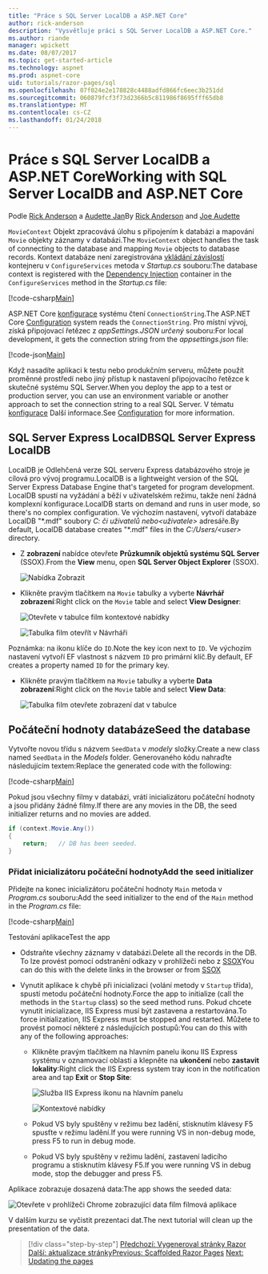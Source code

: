 ```yaml
---
title: "Práce s SQL Server LocalDB a ASP.NET Core"
author: rick-anderson
description: "Vysvětluje práci s SQL Server LocalDB a ASP.NET Core."
ms.author: riande
manager: wpickett
ms.date: 08/07/2017
ms.topic: get-started-article
ms.technology: aspnet
ms.prod: aspnet-core
uid: tutorials/razor-pages/sql
ms.openlocfilehash: 07f024e2e178828c4488adfd866fc6eec3b251dd
ms.sourcegitcommit: 060879fcf3f73d2366b5c811986f8695fff65db8
ms.translationtype: MT
ms.contentlocale: cs-CZ
ms.lasthandoff: 01/24/2018
---
```

# <a name="working-with-sql-server-localdb-and-aspnet-core"></a><span data-ttu-id="9694b-103">Práce s SQL Server LocalDB a ASP.NET Core</span><span class="sxs-lookup"><span data-stu-id="9694b-103">Working with SQL Server LocalDB and ASP.NET Core</span></span>

<span data-ttu-id="9694b-104">Podle [Rick Anderson](https://twitter.com/RickAndMSFT) a [Audette Jan](https://twitter.com/joeaudette)</span><span class="sxs-lookup"><span data-stu-id="9694b-104">By [Rick Anderson](https://twitter.com/RickAndMSFT) and [Joe Audette](https://twitter.com/joeaudette)</span></span> 

<span data-ttu-id="9694b-105">`MovieContext` Objekt zpracovává úlohu s připojením k databázi a mapování `Movie` objekty záznamy v databázi.</span><span class="sxs-lookup"><span data-stu-id="9694b-105">The `MovieContext` object handles the task of connecting to the database and mapping `Movie` objects to database records.</span></span> <span data-ttu-id="9694b-106">Kontext databáze není zaregistrována [vkládání závislostí](xref:fundamentals/dependency-injection) kontejneru v `ConfigureServices` metoda v *Startup.cs* souboru:</span><span class="sxs-lookup"><span data-stu-id="9694b-106">The database context is registered with the [Dependency Injection](xref:fundamentals/dependency-injection) container in the `ConfigureServices` method in the *Startup.cs* file:</span></span>

[!code-csharp[Main](razor-pages-start/sample/RazorPagesMovie/Startup.cs?name=snippet_ConfigureServices&highlight=7-8)]

<span data-ttu-id="9694b-107">ASP.NET Core [konfigurace](xref:fundamentals/configuration/index) systému čtení `ConnectionString`.</span><span class="sxs-lookup"><span data-stu-id="9694b-107">The ASP.NET Core [Configuration](xref:fundamentals/configuration/index) system reads the `ConnectionString`.</span></span> <span data-ttu-id="9694b-108">Pro místní vývoj, získá připojovací řetězec z *appSettings.JSON určený* souboru:</span><span class="sxs-lookup"><span data-stu-id="9694b-108">For local development, it gets the connection string from the *appsettings.json* file:</span></span>

[!code-json[Main](razor-pages-start/sample/RazorPagesMovie/appsettings.json?highlight=2&range=8-10)]

<span data-ttu-id="9694b-109">Když nasadíte aplikaci k testu nebo produkčním serveru, můžete použít proměnné prostředí nebo jiný přístup k nastavení připojovacího řetězce k skutečné systému SQL Server.</span><span class="sxs-lookup"><span data-stu-id="9694b-109">When you deploy the app to a test or production server, you can use an environment variable or another approach to set the connection string to a real SQL Server.</span></span> <span data-ttu-id="9694b-110">V tématu [konfigurace](xref:fundamentals/configuration/index) Další informace.</span><span class="sxs-lookup"><span data-stu-id="9694b-110">See [Configuration](xref:fundamentals/configuration/index) for more information.</span></span>

## <a name="sql-server-express-localdb"></a><span data-ttu-id="9694b-111">SQL Server Express LocalDB</span><span class="sxs-lookup"><span data-stu-id="9694b-111">SQL Server Express LocalDB</span></span>

<span data-ttu-id="9694b-112">LocalDB je Odlehčená verze SQL serveru Express databázového stroje je cílová pro vývoj programu.</span><span class="sxs-lookup"><span data-stu-id="9694b-112">LocalDB is a lightweight version of the SQL Server Express Database Engine that's targeted for program development.</span></span> <span data-ttu-id="9694b-113">LocalDB spustí na vyžádání a běží v uživatelském režimu, takže není žádná komplexní konfigurace.</span><span class="sxs-lookup"><span data-stu-id="9694b-113">LocalDB starts on demand and runs in user mode, so there's no complex configuration.</span></span> <span data-ttu-id="9694b-114">Ve výchozím nastavení, vytvoří databáze LocalDB "\*.mdf" soubory *C: či uživatelů nebo\<uživatele\>*  adresáře.</span><span class="sxs-lookup"><span data-stu-id="9694b-114">By default, LocalDB database creates "\*.mdf" files in the *C:/Users/\<user\>* directory.</span></span>

<a name="ssox"></a>
* <span data-ttu-id="9694b-115">Z **zobrazení** nabídce otevřete **Průzkumník objektů systému SQL Server** (SSOX).</span><span class="sxs-lookup"><span data-stu-id="9694b-115">From the **View** menu, open **SQL Server Object Explorer** (SSOX).</span></span>

  ![Nabídka Zobrazit](sql/_static/ssox.png)

* <span data-ttu-id="9694b-117">Klikněte pravým tlačítkem na `Movie` tabulky a vyberte **Návrhář zobrazení**:</span><span class="sxs-lookup"><span data-stu-id="9694b-117">Right click on the `Movie` table and select **View Designer**:</span></span>

  ![Otevřete v tabulce film kontextové nabídky](sql/_static/design.png)

  ![Tabulka film otevřít v Návrháři](sql/_static/dv.png)

<span data-ttu-id="9694b-120">Poznámka: na ikonu klíče do `ID`.</span><span class="sxs-lookup"><span data-stu-id="9694b-120">Note the key icon next to `ID`.</span></span> <span data-ttu-id="9694b-121">Ve výchozím nastavení vytvoří EF vlastnost s názvem `ID` pro primární klíč.</span><span class="sxs-lookup"><span data-stu-id="9694b-121">By default, EF creates a property named `ID` for the primary key.</span></span>

* <span data-ttu-id="9694b-122">Klikněte pravým tlačítkem na `Movie` tabulky a vyberte **Data zobrazení**:</span><span class="sxs-lookup"><span data-stu-id="9694b-122">Right click on the `Movie` table and select **View Data**:</span></span>

  ![Tabulka film otevřete zobrazení dat v tabulce](sql/_static/vd22.png)

## <a name="seed-the-database"></a><span data-ttu-id="9694b-124">Počáteční hodnoty databáze</span><span class="sxs-lookup"><span data-stu-id="9694b-124">Seed the database</span></span>

<span data-ttu-id="9694b-125">Vytvořte novou třídu s názvem `SeedData` v *modely* složky.</span><span class="sxs-lookup"><span data-stu-id="9694b-125">Create a new class named `SeedData` in the *Models* folder.</span></span> <span data-ttu-id="9694b-126">Generovaného kódu nahraďte následujícím textem:</span><span class="sxs-lookup"><span data-stu-id="9694b-126">Replace the generated code with the following:</span></span>

[!code-csharp[Main](razor-pages-start/sample/RazorPagesMovie/Models/SeedData.cs?name=snippet_1)]

<span data-ttu-id="9694b-127">Pokud jsou všechny filmy v databázi, vrátí inicializátoru počáteční hodnoty a jsou přidány žádné filmy.</span><span class="sxs-lookup"><span data-stu-id="9694b-127">If there are any movies in the DB, the seed initializer returns and no movies are added.</span></span>

```csharp
if (context.Movie.Any())
{
    return;   // DB has been seeded.
}
```
<a name="si"></a>
### <a name="add-the-seed-initializer"></a><span data-ttu-id="9694b-128">Přidat inicializátoru počáteční hodnoty</span><span class="sxs-lookup"><span data-stu-id="9694b-128">Add the seed initializer</span></span>

<span data-ttu-id="9694b-129">Přidejte na konec inicializátoru počáteční hodnoty `Main` metoda v *Program.cs* souboru:</span><span class="sxs-lookup"><span data-stu-id="9694b-129">Add the seed initializer to the end of the `Main` method in the *Program.cs* file:</span></span>

[!code-csharp[Main](razor-pages-start/sample/RazorPagesMovie/Program.cs)]

<span data-ttu-id="9694b-130">Testování aplikace</span><span class="sxs-lookup"><span data-stu-id="9694b-130">Test the app</span></span>

* <span data-ttu-id="9694b-131">Odstraňte všechny záznamy v databázi.</span><span class="sxs-lookup"><span data-stu-id="9694b-131">Delete all the records in the DB.</span></span> <span data-ttu-id="9694b-132">To lze provést pomocí odstranění odkazy v prohlížeči nebo z [SSOX](xref:tutorials/razor-pages/new-field#ssox)</span><span class="sxs-lookup"><span data-stu-id="9694b-132">You can do this with the delete links in the browser or from [SSOX](xref:tutorials/razor-pages/new-field#ssox)</span></span>
* <span data-ttu-id="9694b-133">Vynutit aplikace k chybě při inicializaci (volání metody v `Startup` třída), spustí metodu počáteční hodnoty.</span><span class="sxs-lookup"><span data-stu-id="9694b-133">Force the app to initialize (call the methods in the `Startup` class) so the seed method runs.</span></span> <span data-ttu-id="9694b-134">Pokud chcete vynutit inicializace, IIS Express musí být zastavena a restartována.</span><span class="sxs-lookup"><span data-stu-id="9694b-134">To force initialization, IIS Express must be stopped and restarted.</span></span> <span data-ttu-id="9694b-135">Můžete to provést pomocí některé z následujících postupů:</span><span class="sxs-lookup"><span data-stu-id="9694b-135">You can do this with any of the following approaches:</span></span>

  * <span data-ttu-id="9694b-136">Klikněte pravým tlačítkem na hlavním panelu ikonu IIS Express systému v oznamovací oblasti a klepněte na **ukončení** nebo **zastavit lokality**:</span><span class="sxs-lookup"><span data-stu-id="9694b-136">Right click the IIS Express system tray icon in the notification area and tap **Exit** or **Stop Site**:</span></span>

    ![Služba IIS Express ikonu na hlavním panelu](../first-mvc-app/working-with-sql/_static/iisExIcon.png)

    ![Kontextové nabídky](sql/_static/stopIIS.png)

   * <span data-ttu-id="9694b-139">Pokud VS byly spuštěny v režimu bez ladění, stisknutím klávesy F5 spusťte v režimu ladění.</span><span class="sxs-lookup"><span data-stu-id="9694b-139">If you were running VS in non-debug mode, press F5 to run in debug mode.</span></span>
   * <span data-ttu-id="9694b-140">Pokud VS byly spuštěny v režimu ladění, zastavení ladicího programu a stisknutím klávesy F5.</span><span class="sxs-lookup"><span data-stu-id="9694b-140">If you were running VS in debug mode, stop the debugger and press F5.</span></span>
   
<span data-ttu-id="9694b-141">Aplikace zobrazuje dosazená data:</span><span class="sxs-lookup"><span data-stu-id="9694b-141">The app shows the seeded data:</span></span>

![Otevřete v prohlížeči Chrome zobrazující data film filmová aplikace](sql/_static/m55.png)

<span data-ttu-id="9694b-143">V dalším kurzu se vyčistit prezentaci dat.</span><span class="sxs-lookup"><span data-stu-id="9694b-143">The next tutorial will clean up the presentation of the data.</span></span>

>[!div class="step-by-step"]
<span data-ttu-id="9694b-144">[Předchozí: Vygeneroval stránky Razor](xref:tutorials/razor-pages/page)
[Další: aktualizace stránky](xref:tutorials/razor-pages/da1)</span><span class="sxs-lookup"><span data-stu-id="9694b-144">[Previous: Scaffolded Razor Pages](xref:tutorials/razor-pages/page)
[Next: Updating the pages](xref:tutorials/razor-pages/da1)</span></span>

